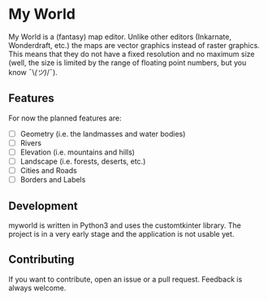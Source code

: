 # My World

My World is a (fantasy) map editor. Unlike other editors (Inkarnate, Wonderdraft, etc.) the maps are vector graphics
instead of raster graphics. This means that they do not have a fixed resolution and no maximum size (well, the size
is limited by the range of floating point numbers, but you know ¯\\_(ツ)_/¯).

## Features

For now the planned features are:
- [ ] Geometry (i.e. the landmasses and water bodies)
- [ ] Rivers
- [ ] Elevation (i.e. mountains and hills)
- [ ] Landscape (i.e. forests, deserts, etc.)
- [ ] Cities and Roads
- [ ] Borders and Labels

## Development

myworld is written in Python3 and uses the customtkinter library. The project is in a very early stage and the
application is not usable yet.

## Contributing

If you want to contribute, open an issue or a pull request. Feedback is always welcome.
